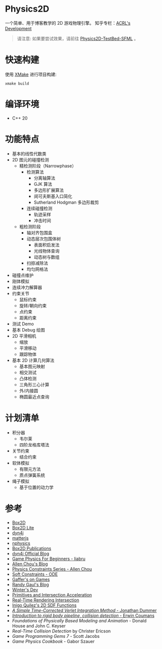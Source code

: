 # Physics2D

一个简单、用于博客教学的 2D 游戏物理引擎。
知乎专栏：[ACRL's Development](https://www.zhihu.com/column/c_1262755781494808576)

> 请注意: 如果要尝试效果，请前往 [Physics2D-TestBed-SFML](https://github.com/AngryAccelerated/Physics2D-TestBed-SFML) 。

# 快速构建

使用 [XMake](https://github.com/xmake-io/xmake) 进行项目构建:

```
xmake build
```

# 编译环境
- C++ 20

# 功能特点
- 基本的线性代数类
- 2D 图元的碰撞检测
  - 精检测阶段（Narrowphase）
    - 检测算法
      - 分离轴算法
      - GJK 算法
      - 多边形扩展算法
      - 闵可夫斯基入口简化
      - Sutherland Hodgman 多边形裁剪
    - 连续碰撞检测
      - 轨迹采样
      - 冲击时间
  - 粗检测阶段
    - 轴对齐包围盒
    - 动态层次包围体树
      - 表面积启发法
      - 光线物体查询
      - 动态树与数组
    - 扫掠减除法
    - 均匀网格法
- 碰撞点维护
- 刚体模拟
- 连续冲力解算器
- 约束关节
  - 鼠标约束
  - 旋转/朝向约束
  - 点约束
  - 距离约束
- 测试 Demo
- 基本 Debug 绘图
- 2D 平滑相机
  - 缩放
  - 平滑移动
  - 跟踪物体
- 基本 2D 计算几何算法
  - 基本图元映射
  - 相交测试
  - 凸体检测
  - 三角形三心计算
  - 外/内接圆
  - 椭圆最近点查询
  
# 计划清单
- 积分器
  - 韦尔莱
  - 四阶龙格库塔法
- 关节约束
  - 结合约束
- 软体模拟
  - 有限元方法
  - 质点弹簧系统
- 绳子模拟
  - 基于位置的动力学

# 参考
- [Box2D](https://github.com/erincatto/box2d)
- [Box2D Lite](https://github.com/erincatto/box2d-lite)
- [dyn4j](https://github.com/dyn4j/dyn4j)
- [matterjs](https://github.com/liabru/matter-js)
- [nphysics](https://github.com/dimforge/nphysics)
- [Box2D Publications](https://box2d.org/publications/)
- [dyn4j Official Blog](https://dyn4j.org/blog/)
- [Game Physics For Beginners - liabru](https://brm.io/game-physics-for-beginners/)
- [Allen Chou's Blog](http://allenchou.net/game-physics-series/)
- [Physics Constraints Series - Allen Chou](https://www.youtube.com/c/MingLunChou/videos)
- [Soft Constraints - ODE](https://ode.org/ode-latest-userguide.html#sec_3_8_0)
- [Gaffer's on Games](https://gafferongames.com/#posts)
- [Randy Gaul's Blog](http://www.randygaul.net/)
- [Winter's Dev](https://blog.winter.dev/)
- [Primitives and Intersection Acceleration](https://www.pbr-book.org/3ed-2018/Primitives_and_Intersection_Acceleration/Bounding_Volume_Hierarchies)
- [Real-Time Rendering Intersection](http://www.realtimerendering.com/intersections.html)
- [Inigo Quilez's 2D SDF Functions](https://www.iquilezles.org/www/articles/distfunctions2d/distfunctions2d.htm)
- [*A Simple Time-Corrected Verlet Integration Method* - Jonathan Dummer](https://archive.gamedev.net/archive/reference/programming/features/verlet/)
- [*Introduction to rigid body pipeline, collision detection* - Erwin Coumans](https://docs.google.com/presentation/d/1wGUJ4neOhw5i4pQRfSGtZPE3CIm7MfmqfTp5aJKuFYM/edit#slide=id.g644a5aa5f_1_116)
- *Foundations of Physically Based Modeling and Animation* - Donald House and John C. Keyser
- *Real-Time Collision Detection* by Christer Ericson
- *Game Programming Gems 7* - Scott Jacobs
- *Game Physics Cookbook* - Gabor Szauer



